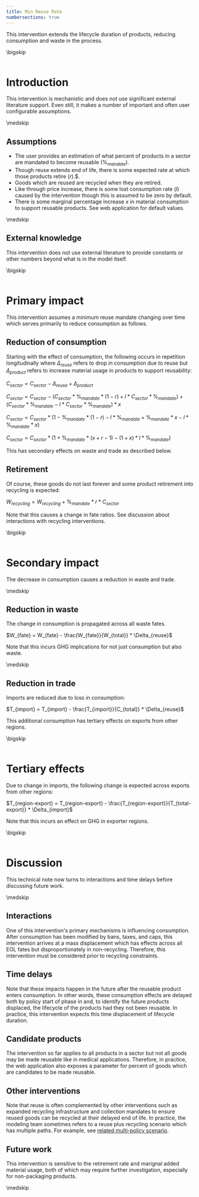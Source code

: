 ```yaml
---
title: Min Reuse Rate
numbersections: true
---
```

This intervention extends the lifecycle duration of products, reducing consumption and waste in the process.

\bigskip
<br>
<br>

# Introduction
This intervention is mechanistic and does not use significant external literature support. Even still, it makes a number of important and often user configurable assumptions.

\medskip
<br>

## Assumptions

- The user provides an estimation of what percent of products in a sector are mandated to become reusable ($\%_{mandate}$).
- Though reuse extends end of life, there is some expected rate at which those products retire ($r$).$.
- Goods which are reused are recycled when they are retired.
- Like through price increase, there is some lost consumption rate ($l$) caused by the intervention though this is assumed to be zero by default.
- There is some marginal percentage increase $x$ in material consumption to support reusable products. See web application for default values.

\medskip
<br>

## External knowledge
This intervention does not use external literature to provide constants or other numbers beyond what is in the model itself.

\bigskip
<br>
<br>

# Primary impact
This intervention assumes a minimum reuse mandate changing over time which serves primarily to reduce consumption as follows.

## Reduction of consumption
Starting with the effect of consumption, the following occurs in repetition longitudinally where $\Delta_{reuse}$ refers to drop in consumption due to reuse but $\Delta_{product}$ refers to increase material usage in products to support reusability:

$C_{sector} = C_{sector} - \Delta_{reuse} + \Delta_{product}$

$C_{sector} = C_{sector} - (C_{sector} * \%_{mandate} * (1 - r) + l * C_{sector} * \%_{mandate}) + (C_{sector} * \%_{mandate} - l * C_{sector} * \%_{mandate}) * x$

$C_{sector} = C_{sector} * (1 - \%_{mandate} * (1 - r) - l * \%_{mandate} + \%_{mandate} * x - l * \%_{mandate} * x)$

$C_{sector} = C_{sector} * (1 + \%_{mandate} * (x + r - 1) - (1 + x) * l * \%_{mandate})$

This has secondary effects on waste and trade as described below.

## Retirement
Of course, these goods do not last forever and some product retirement into recycling is expected:

$W_{recycling} = W_{recycling} + \%_{mandate} * r * C_{sector}$

Note that this causes a change in fate ratios. See discussion about interactions with recycling interventions.

\bigskip
<br>
<br>

# Secondary impact
The decrease in consumption causes a reduction in waste and trade.

\medskip
<br>

## Reduction in waste
The change in consumption is propagated across all waste fates.

$W_{fate} = W_{fate} - \frac{W_{fate}}{W_{total}} * \Delta_{reuse}$

Note that this incurs GHG implications for not just consumption but also waste.

\medskip
<br>

## Reduction in trade
Imports are reduced due to loss in consumption:

$T_{import} = T_{import} - \frac{T_{import}}{C_{total}} * \Delta_{reuse}$

This additional consumption has tertiary effects on exports from other regions.

\bigskip
<br>
<br>

# Tertiary effects
Due to change in imports, the following change is expected across exports from other regions:

$T_{region-export} = T_{region-export} - \frac{T_{region-export}}{T_{total-export}} * \Delta_{import}$

Note that this incurs an effect on GHG in exporter regions.

\bigskip
<br>
<br>

# Discussion
This technical note now turns to interactions and time delays before discussing future work.

\medskip
<br>

## Interactions
One of this intervention's primary mechanisms is influencing consumption. After consumption has been modified by bans, taxes, and caps, this intervention arrives at a mass displacement which has effects across all EOL fates but disproportionately in non-recycling. Therefore, this intervention must be considered prior to recycling constraints.

## Time delays
Note that these impacts happen in the future after the reusable product enters consumption. In other words, these consumption effects are delayed both by policy start of phase in and, to identify the future products displaced, the lifecycle of the products had they not been reusable. In practice, this intervention expects this time displacement of lifecycle duration.

## Candidate products
The intervention so far applies to all products in a sector but not all goods may be made reusable like in medical applications. Therefore, in practice, the web application also exposes a parameter for percent of goods which are candidates to be made reusable.

## Other interventions
Note that reuse is often complemented by other interventions such as expanded recycling infrastructure and collection mandates to ensure reused goods can be recycled at their delayed end of life. In practice, the modeling team sometimes refers to a reuse plus recycling scenario which has multiple paths. For example, see [related multi-policy scenario](https://global-plastics-tool.org/?chinaAdditivesEmissionsConversion=1036&chinaAdditivesEmissionsProduction=2200&chinaHDPEEmissionsConversion=1123&chinaHDPEEmissionsProduction=1949&chinaIncinerationCost=150&chinaIncinerationEmissions=1324&chinaIncinerationPlasticPercent=12&chinaLandfillCost=170&chinaLandfillEmissions=89&chinaLandfillPlasticPercent=12&chinaLLDPEEmissionsConversion=1088&chinaLLDPEEmissionsProduction=1962&chinaMismanagedEmissions=0&chinaOtherThermoplasticsEmissionsConversion=1036&chinaOtherThermoplasticsEmissionsProduction=2837&chinaOtherThermosetsEmissionsConversion=1036&chinaOtherThermosetsEmissionsProduction=2837&chinaPercentAgricultureAdditives=0&chinaPercentConstructionAdditives=1.68&chinaPercentElectronicAdditives=1.87&chinaPercentHouseholdLeisureSportsAdditives=1.41&chinaPercentOtherAdditives=0&chinaPercentPackagingAdditives=0.31&chinaPercentPS=1.3&chinaPercentSingleUse=48&chinaPercentTextileAdditives=0&chinaPercentTransportationAdditives=1.93&chinaPETEmissionsConversion=805&chinaPETEmissionsProduction=3332&chinaPPAEmissionsConversion=2700&chinaPPAEmissionsProduction=3625&chinaPPEmissionsConversion=1366&chinaPPEmissionsProduction=1983&chinaPSEmissionsConversion=1240&chinaPSEmissionsProduction=3517&chinaPUREmissionsConversion=2700&chinaPUREmissionsProduction=4900&chinaPVCEmissionsConversion=593&chinaPVCEmissionsProduction=2066&chinaRecyclingCost=815&chinaRecyclingEmissions=906&chinaTaxMultiplier=0.09&chinaTaxPower=1.14&consumptionAgricultureLifecycle=2&consumptionConstructionLifecycle=35&consumptionElectronicLifecycle=8&consumptionHouseholdLeisureSportsLifecycle=3&consumptionOtherLifecycle=5&consumptionPackagingLifecycle=0.5&consumptionTextileLifecycle=5&consumptionTransportationLifecycle=13&emissionPercentProductImporter=100&emissionPercentWasteExporter=100&endYearGradual=2040&endYearImmediate=2030&eu30AdditivesEmissionsConversion=1036&eu30AdditivesEmissionsProduction=2200&eu30HDPEEmissionsConversion=1123&eu30HDPEEmissionsProduction=1949&eu30IncinerationCost=290&eu30IncinerationEmissions=1324&eu30IncinerationPlasticPercent=11.5&eu30LandfillCost=80&eu30LandfillEmissions=89&eu30LandfillPlasticPercent=11.5&eu30LLDPEEmissionsConversion=1088&eu30LLDPEEmissionsProduction=1962&eu30MismanagedEmissions=0&eu30OtherThermoplasticsEmissionsConversion=1036&eu30OtherThermoplasticsEmissionsProduction=2837&eu30OtherThermosetsEmissionsConversion=1036&eu30OtherThermosetsEmissionsProduction=2837&eu30PercentAgricultureAdditives=0&eu30PercentConstructionAdditives=1.68&eu30PercentElectronicAdditives=1.87&eu30PercentHouseholdLeisureSportsAdditives=1.41&eu30PercentOtherAdditives=0&eu30PercentPackagingAdditives=0.31&eu30PercentPS=2.2&eu30PercentSingleUse=31&eu30PercentTextileAdditives=0&eu30PercentTransportationAdditives=1.93&eu30PETEmissionsConversion=805&eu30PETEmissionsProduction=3332&eu30PPAEmissionsConversion=2700&eu30PPAEmissionsProduction=3625&eu30PPEmissionsConversion=1366&eu30PPEmissionsProduction=1983&eu30PSEmissionsConversion=1240&eu30PSEmissionsProduction=3517&eu30PUREmissionsConversion=2700&eu30PUREmissionsProduction=4900&eu30PVCEmissionsConversion=593&eu30PVCEmissionsProduction=2066&eu30RecyclingCost=1105&eu30RecyclingEmissions=906&eu30TaxMultiplier=0.56&eu30TaxPower=0.12&exhaustedPercentRecycled=100&naftaAdditivesEmissionsConversion=1036&naftaAdditivesEmissionsProduction=2200&naftaHDPEEmissionsConversion=1123&naftaHDPEEmissionsProduction=1949&naftaIncinerationCost=220&naftaIncinerationEmissions=1324&naftaIncinerationPlasticPercent=12&naftaLandfillCost=190&naftaLandfillEmissions=89&naftaLandfillPlasticPercent=12&naftaLLDPEEmissionsConversion=1088&naftaLLDPEEmissionsProduction=1962&naftaMismanagedEmissions=0&naftaOtherThermoplasticsEmissionsConversion=1036&naftaOtherThermoplasticsEmissionsProduction=2837&naftaOtherThermosetsEmissionsConversion=1036&naftaOtherThermosetsEmissionsProduction=2837&naftaPercentAgricultureAdditives=0&naftaPercentConstructionAdditives=1.68&naftaPercentElectronicAdditives=1.87&naftaPercentHouseholdLeisureSportsAdditives=1.41&naftaPercentOtherAdditives=0&naftaPercentPackagingAdditives=0.31&naftaPercentPS=1.7&naftaPercentSingleUse=46&naftaPercentTextileAdditives=0&naftaPercentTransportationAdditives=1.93&naftaPETEmissionsConversion=805&naftaPETEmissionsProduction=3332&naftaPPAEmissionsConversion=2700&naftaPPAEmissionsProduction=3625&naftaPPEmissionsConversion=1366&naftaPPEmissionsProduction=1983&naftaPSEmissionsConversion=1240&naftaPSEmissionsProduction=3517&naftaPUREmissionsConversion=2700&naftaPUREmissionsProduction=4900&naftaPVCEmissionsConversion=593&naftaPVCEmissionsProduction=2066&naftaRecyclingCost=960&naftaRecyclingEmissions=906&naftaTaxMultiplier=0.12&naftaTaxPower=0.83&percentReusableCandidate=50&recyclingContentLostConsumption=0&recyclingDelay=1&recyclingDisplacementRate=50&recyclingLostBackfillRate=50&reusableAddedMaterial=150&reuseLostConsumption=0&rowAdditivesEmissionsConversion=1036&rowAdditivesEmissionsProduction=2200&rowHDPEEmissionsConversion=1123&rowHDPEEmissionsProduction=1949&rowIncinerationCost=100&rowIncinerationEmissions=1324&rowIncinerationPlasticPercent=12&rowLandfillCost=220&rowLandfillEmissions=89&rowLandfillPlasticPercent=12&rowLLDPEEmissionsConversion=1088&rowLLDPEEmissionsProduction=1962&rowMismanagedEmissions=0&rowOtherThermoplasticsEmissionsConversion=1036&rowOtherThermoplasticsEmissionsProduction=2837&rowOtherThermosetsEmissionsConversion=1036&rowOtherThermosetsEmissionsProduction=2837&rowPercentAgricultureAdditives=0&rowPercentConstructionAdditives=1.68&rowPercentElectronicAdditives=1.87&rowPercentHouseholdLeisureSportsAdditives=1.41&rowPercentOtherAdditives=0&rowPercentPackagingAdditives=0.31&rowPercentPS=1.7&rowPercentSingleUse=48&rowPercentTextileAdditives=0&rowPercentTransportationAdditives=1.93&rowPETEmissionsConversion=805&rowPETEmissionsProduction=3332&rowPPAEmissionsConversion=2700&rowPPAEmissionsProduction=3625&rowPPEmissionsConversion=1366&rowPPEmissionsProduction=1983&rowPSEmissionsConversion=1240&rowPSEmissionsProduction=3517&rowPUREmissionsConversion=2700&rowPUREmissionsProduction=4900&rowPVCEmissionsConversion=593&rowPVCEmissionsProduction=2066&rowRecyclingCost=530&rowRecyclingEmissions=906&rowTaxMultiplier=0.12&rowTaxPower=0.83&startYear=2025&chinaAdditivesPercentReduction=0&eu30AdditivesPercentReduction=0&naftaAdditivesPercentReduction=0&rowAdditivesPercentReduction=0&chinaReuseExhaustion=10&chinaYieldLoss=20&eu30ReuseExhaustion=10&eu30YieldLoss=20&naftaReuseExhaustion=10&naftaYieldLoss=20&rowReuseExhaustion=10&rowYieldLoss=20&chinaPercentReduceProblematicPackaging=0&chinaPercentReducePs=0&eu30PercentReduceProblematicPackaging=0&eu30PercentReducePs=0&naftaPercentReduceProblematicPackaging=0&naftaPercentReducePs=0&rowPercentReduceProblematicPackaging=0&rowPercentReducePs=0&chinaVirginPlasticCap=300&eu30VirginPlasticCap=300&naftaVirginPlasticCap=300&rowVirginPlasticCap=300&chinaPackagingTax=0&eu30PackagingTax=0&naftaPackagingTax=0&rowPackagingTax=0&chinaLandfillInvestment=0&eu30LandfillInvestment=0&naftaLandfillInvestment=0&rowLandfillInvestment=0&chinaIncinerationInvestment=0&eu30IncinerationInvestment=0&naftaIncinerationInvestment=0&rowIncinerationInvestment=0&chinaRecyclingInvestment=25&eu30RecyclingInvestment=25&naftaRecyclingInvestment=25&rowRecyclingInvestment=25&chinaMaximumMismanagedRate=100&eu30MaximumMismanagedRate=100&naftaMaximumMismanagedRate=100&rowMaximumMismanagedRate=100&chinaMinimumRecyclingRate=40&eu30MinimumRecyclingRate=40&naftaMinimumRecyclingRate=40&rowMinimumRecyclingRate=40&chinaMinimumReuseAll=60&eu30MinimumReuseAll=60&naftaMinimumReuseAll=60&rowMinimumReuseAll=60&chinaMinimumReusePackaging=0&eu30MinimumReusePackaging=0&naftaMinimumReusePackaging=0&rowMinimumReusePackaging=0&chinaMinimumRecycledContent=0&eu30MinimumRecycledContent=0&naftaMinimumRecycledContent=0&rowMinimumRecycledContent=0&chinaWasteTradeReduction=0&eu30WasteTradeReduction=0&naftaWasteTradeReduction=0&rowWasteTradeReduction=0&chinaDeltaWasteExport=0&eu30DeltaWasteExport=0&naftaDeltaWasteExport=0&prototype=0&rowDeltaWasteExport=0&chinaDeltaWasteImport=0&eu30DeltaWasteImport=0&naftaDeltaWasteImport=0&rowDeltaWasteImport=0&chinaMinGHGReduction=0&eu30MinGHGReduction=0&naftaMinGHGReduction=0&rowMinGHGReduction=0).

## Future work
This intervention is sensitive to the retirement rate and marignal added material usage, both of which may require further investigation, especially for non-packaging products.

\medskip
<br>
